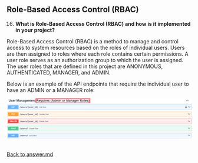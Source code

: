 ## Role-Based Access Control (RBAC)

16. **What is Role-Based Access Control (RBAC) and how is it implemented in your project?**
<p>

Role-Based Access Control (RBAC) is a method to manage and control access to system resources based on the roles of individual users. Users are then assigned to roles where each role contains certain permissions. A user role serves as an authorization group to which the user is assigned. The user roles that are defined in this project are ANONYMOUS, AUTHENTICATED, MANAGER, and ADMIN.

Below is an example of the API endpoints that require the individual user to have an ADMIN or a MANAGER role:

![user_management_required_roles_RBAC.png](../screenshots/homework02/16/user_management_required_roles_RBAC.png)
<p>

<br>[Back to answer.md](../answer.md)
